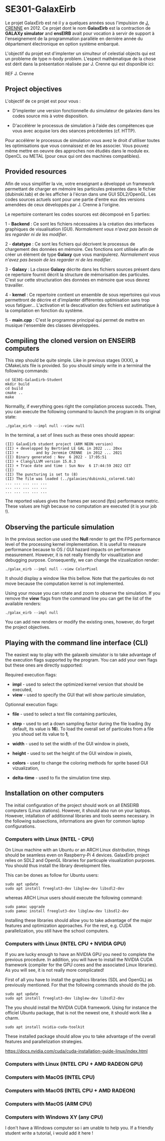 # SE301-GalaxEirb
 
 Le projet GalaxEirb est né il y a quelques années sous l'impulsion de [J. CRENNE](https://www.linkedin.com/in/jeremiecrenne) en 2012. Ce projet dont le nom **GalaxEirb** est la contraction de **GALAXy simulator** and **ensEIRB** avait pour vocation à servir de support à l'enseignement de la programmation parallèle en dernière année du département électronique en option système embarqué.

L'objectif du projet est d'implenter un simulteur of celestial objects qui est un probleme de type n-body problem. L'espect mathématique de la chose est dérit dans la présentation réalisée par J. Crenne qui est disponible ici:

REF J. Crenne

## Project objectives

L'objectif de ce projet est pour vous :

- D'implenter une version fonctionnelle du simulateur de galaxies dans les codes source mis à votre disposition.

- D'accélérer le processus de simulation à l'aide des compétences que vous avec acquise lors des séances précédentes (cf. HTTP).

Pour accélérer le processus de simulation vous avez le droit d'utiliser toutes les optimisations que vous connaissez et de les associer. Vous pouvez même mettre en oeuvre des approches non étudiés dans le module ex. OpenCL ou METAL (pour ceux qui ont des machines compatibles).

## Provided resources

Afin de vous simplifier la vie, votre enseignant a développé un framework permettant de charger en mémoire les particules présentes dans le fichier (dubinski.tab) et de les afficher à l'écran dans une GUI SDL2/OpenGL. Les codes sources actuels sont pour une partie d'entre eux des versions amendées de ceux développés par J. Crenne à l'origine.

Le repertoire contenant les codes sources est décomposé en 5 parties:

1 - **Backend** : Ce sont les fichiers nécessaires à la création des interfaces graphiques de visualisation (GUI). *Normalement vous n'avez pas besoin de les regarder ni de les modifier*.

2 - **datatype** : Ce sont les fichiers qui décrivent le processus de chargement des données en mémoire. Ces fonctions sont utilisée afin de créer un élément de type **Galaxy** que vous manipulerez. *Normalement vous n'avez pas besoin de les regarder ni de les modifier*.

3 - **Galaxy** : La classe **Galaxy** décrite dans les fichiers sources présent dans ce repertoire fournit décrit la structure de mémorisation des particules. C'est sur cette structuration des données en mémoire que vous devrez travailler.

4 - **kernel** : Ce repertoire contient un ensemble de sous repertoires qui vous permettront de décrire et d'implanter différentes optimisation sans trop vous fatiguer... L'activation et la descativation des fichiers est autimatique à la compilation en fonction du système.

5 - **main.cpp** : C'est le programme principal qui permet de mettre en musique l'ensemble des classes développées.


## Compiling the cloned version on ENSEIRB computers

This step should be quite simple. Like in previous stages (XXX), a CMakeLists file is provided. So you should simply write in a terminal the following commands:

```
cd SE301-GalaxEirb-Student
mkdir build
cd build
cmake ..
make
```

Normallly, if everything goes right the compilation process succeds. Then, you can execute the following command to launch the program in its original state:

```
./galax_eirb --impl null --view null
```

In the terminal, a set of lines such as these ones should appear:

```
(II) GalaxEirb student project (ARM NEON version)
(II) + developped by Bertrand LE GAL in 2022 ... 20xx
(II) +        and by Jeremie CRENNE  in 2012 ... 2021
(II) Binary generated : Nov  6 2022 - 17:05:51
(II) + Clang/LLVM version 15.0.3
(II) + Trace date and time : Sun Nov  6 17:44:59 2022 CET
(II)
(II) The puncturing is set to (8)
(II) The file was loaded (../galaxies/dubinski_colored.tab)
... ... ... ... ...
... ... ... ... ...
... ... ... ... ...
```

The reported values gives the frames per second (fps) performance metric. These values are high because no computation are executed (it is your job !).


## Observing the particule simulation

In the previous section use used the **Null** render to get the FPS performance level of the processing kernel implementation. It is usefull to measure performance because to OS / GUI hazard impacts on performance measurement. However, it is not really friendly for visuallization and debugging purpose. Consequently, we can change the vizualization render:

```
./galax_eirb --impl null --view ColorPixel
```

It should display a window like this bellow. Note that the particules do not move because the computation kernel is not implemented.


Using your mouse you can rotate and zoom to observe the simulation. If you remove the **view** flags from the command line you can get the list of the available renders:

```
./galax_eirb --impl null
```

You can add new renders or modify the existing ones, however, do forget the project objectives.



## Playing with the command line interface (CLI)

The easiest way to play with the galaxeib simulator is to take advantage of the execution flags supported by the program. You can add your own flags but these ones are directly supported: 

Required execution flags:

- **impl**       - used to select the optimized kernel version that should be executed,
- **view**       - used to specify the GUI that will show particule simulation,

Optionnal execution flags:

- **file**       - used to select a text file containing particules,
- **step**       - used to set a down sampling factor during the file loading (by default, its value is **16**). To load the overall set of particules from a file you shoud set its value to **1**,

- **width**      - used to set the width of the GUI window in pixels,
- **height**     - used to set the height of the GUI window in pixels,
- **colors**     - used to change the coloring methods for sprite based GUI vizualization,

- **delta-time** - used to fix the simulation time step.


## Installation on other computers

The initial configuration of the project should work on all ENSEIRB computers (Linux stations). However, it should also run on your laptops. However, intallation of additionnal libraries and tools seems necessary. In the following subsections, informations are given for common laptop configurations.

### Computers with Linux (INTEL - CPU)

On Linux machine with an Ubuntu or an ARCH Linux distribution, things should be seamless even on Raspberry-Pi 4 devices. GalaxEirb project relies on SDL2 and OpenGL libraries for particuple visualization purposes. You should thus install the library development files.

This can be dones as follow for Ubuntu users:

```
sudo apt update
sudo apt install freeglut3-dev libglew-dev libsdl2-dev
```

whereas ARCH Linux users should execute the following command:

```
sudo pamac upgrade
sudo pamac install freeglut3-dev libglew-dev libsdl2-dev
```

Installing these libraries should allow you to take advantage of the major features and optimization approaches. For the rest, e.g. CUDA parallelization, you still have the school computers.


### Computers with Linux (INTEL CPU + NVIDIA GPU)

If you are lucky enough to have an NVIDIA GPU you need to complete the previous procedure. In addition, you will have to install the NVIDIA CUDA framework (compiler for the GPU cores and the associated Linux libraries). As you will see, it is not really more complicated!

First of all you have to install the graphics libraries (SDL and OpenGL) as previously mentioned. For that the following commands should do the job.

```
sudo apt update
sudo apt install freeglut3-dev libglew-dev libsdl2-dev
```

The you should install the NVIDIA CUDA framework. Using for instance the officiel Ubuntu package, that is not the newest one, it should work like a charm.

```
sudo apt install nvidia-cuda-toolkit
```

These installed package should allow you to take advantage of the overall features and parallelization strategies.


https://docs.nvidia.com/cuda/cuda-installation-guide-linux/index.html

### Computers with Linux (INTEL CPU + AMD RADEON GPU)

### Computers with MacOS (INTEL CPU)


### Computers with MacOS (INTEL CPU + AMD RADEON)


### Computers with MacOS (ARM CPU)


### Computers with Windows XY (any CPU)

I don't have a Windows computer so i am unable to help you. If a friendly student write a tutorial, i would add it here !